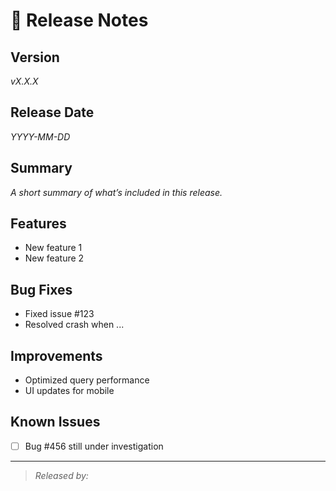 # 📝 Release Notes

## Version

_vX.X.X_

## Release Date

_YYYY-MM-DD_

## Summary

_A short summary of what’s included in this release._

## Features

- New feature 1
- New feature 2

## Bug Fixes

- Fixed issue #123
- Resolved crash when ...

## Improvements

- Optimized query performance
- UI updates for mobile

## Known Issues

- [ ] Bug #456 still under investigation

---

> _Released by:_
